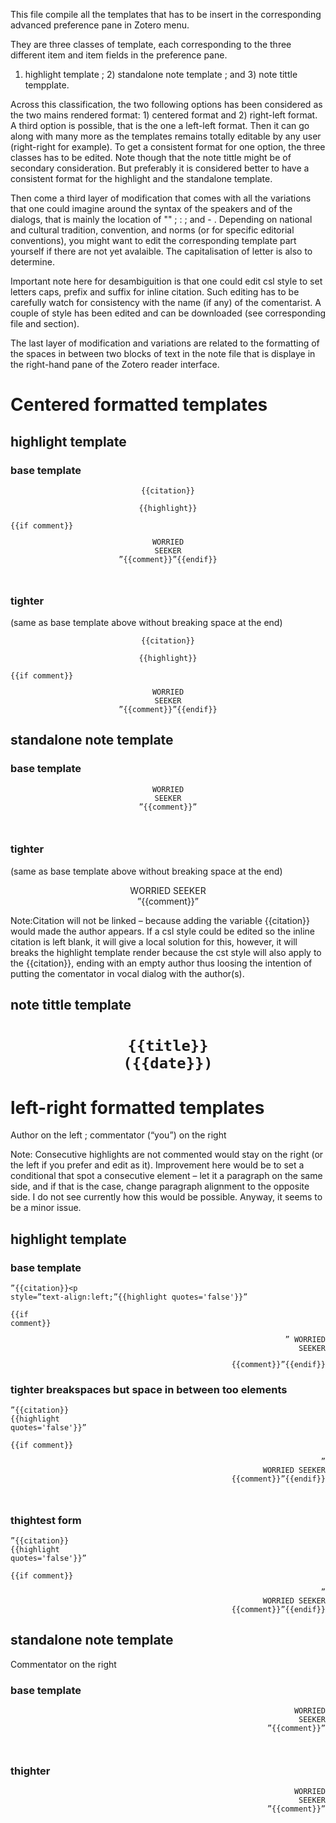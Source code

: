 This file compile all the templates that has to be insert in the corresponding advanced preference pane in Zotero menu.

They are three classes of template, each corresponding to the three different item and item fields in the preference pane.  
1) highlight template ; 2) standalone note template ; and 3) note tittle tempplate.

Across this classification, the two following options has been considered as the two mains rendered format: 1) centered format and 2) right-left format.
A third option is possible, that is the one a left-left format. Then it can go along with many more as the templates remains totally editable by any user (right-right for example). 
To get a consistent format for one option, the three classes has to be edited. Note though that the note tittle might be of secondary consideration. But preferably it is considered better to have a consistent format for the highlight and the standalone template.

Then come a third layer of modification that comes with all the variations that one could imagine around the syntax of the speakers and of the dialogs, that is mainly the location of "" ; : ; and - .
Depending on national and cultural tradition, convention, and norms (or for specific editorial conventions), you might want to edit the corresponding template part yourself if there are not yet avalaible.
The capitalisation of letter is also to determine.

Important note here for desambiguition is that one could edit csl style to set letters caps, prefix and suffix for inline citation. Such editing has to be carefully watch for consistency with the name (if any) of the comentarist.
A couple of style has been edited and can be downloaded (see corresponding file and section).

The last layer of modification and variations are related to the formatting of the spaces in between two blocks of text in the note file that is displaye in the right-hand pane of the Zotero reader interface.

# Centered formatted templates

## highlight template
### base template
<code><p style="text-align:center;">{{citation}}<br /> {{highlight}}</p>{{if comment}}<p style="text-align:center;">WORRIED SEEKER<br />”{{comment}}”{{endif}}</p><br /></code>
### tighter
(same as base template above without breaking space at the end)
<code><p style="text-align:center;">{{citation}}<br /> {{highlight}}</p>{{if comment}}<p style="text-align:center;">WORRIED SEEKER<br />”{{comment}}”{{endif}}</p></code>

## standalone note template
### base template
<code><p style="text-align:center;">WORRIED SEEKER<br />”{{comment}}”</p><br /></code>
### tighter 
(same as base template above without breaking space at the end)
<p style="text-align:center;">WORRIED SEEKER<br />”{{comment}}”</p>


Note:Citation will not be linked – because adding the variable {{citation}} would made the author appears. If a csl style could be edited so the inline citation is left blank, it will give a local solution for this, however, it will breaks the highlight template render because the cst style will also apply to the {{citation}}, ending with an empty author thus loosing the intention of putting the comentator in vocal dialog with the author(s).

## note tittle template
<code><h1 style="text-align:center;">{{title}}<br/>({{date}})</h1></code>


# left-right formatted templates
Author on the left ; commentator (“you”) on the right 

Note: Consecutive highlights are not commented would stay on the right (or the left if you prefer and edit as it). Improvement here would be to set a conditional that spot a consecutive element – let it a paragraph on the same side, and if that is the case, change paragraph alignment to the opposite side. I do not see currently how this would be possible. Anyway, it seems to be a minor issue.
## highlight template
### base template
<code><p style="text-align:left;">”{{citation}}<p style=”text-align:left;”{{highlight quotes='false'}}”</p>{{if comment}}<p style="text-align:right;">” WORRIED SEEKER<p style="text-align:right;">{{comment}}”{{endif}}</p></code>
### tighter breakspaces but space in between too elements
<code><p style="text-align:left;">”{{citation}}<br />{{highlight quotes='false'}}”</p>{{if comment}}<p style="text-align:right;">” WORRIED SEEKER<br /> {{comment}}”{{endif}}</p><br /></code>
### thightest form
<code><p style="text-align:left;">”{{citation}}<br />{{highlight quotes='false'}}”</p>{{if comment}}<p style="text-align:right;">” WORRIED SEEKER<br /> {{comment}}”{{endif}}</p></code>

## standalone note template
Commentator on the right
### base template
<code><p style="text-align:right;">WORRIED SEEKER<br />”{{comment}}”</p><br /></code>
### thighter
<code><p style="text-align:right;">WORRIED SEEKER<br />”{{comment}}”</p></code> 
